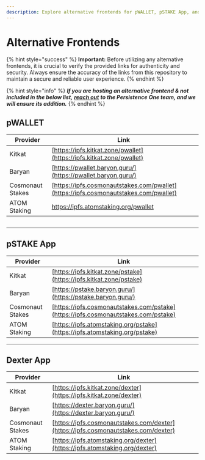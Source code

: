```yaml
---
description: Explore alternative frontends for pWALLET, pSTAKE App, and Dexter App.
---
```


# Alternative Frontends

{% hint style="success" %}
**Important:** Before utilizing any alternative frontends, it is crucial to verify the provided links for authenticity and security. Always ensure the accuracy of the links from this repository to maintain a secure and reliable user experience.
{% endhint %}

{% hint style="info" %}
_**If you are hosting an alternative frontend & not included in the below list,**_ [_**reach out**_](../../connect-and-follow.md) _**to the Persistence One team, and we will ensure its addition.**_
{% endhint %}

## pWALLET

| Provider         | Link                                                                                 |
| ---------------- | ------------------------------------------------------------------------------------ |
| Kitkat           | [https://ipfs.kitkat.zone/pwallet](https://ipfs.kitkat.zone/pwallet)                 |
| Baryan           | [https://pwallet.baryon.guru/](https://pwallet.baryon.guru/)                         |
| Cosmonaut Stakes | [https://ipfs.cosmonautstakes.com/pwallet](https://ipfs.cosmonautstakes.com/pwallet) |
| ATOM Staking     | [https://ipfs.atomstaking.org/pwallet ](https://ipfs.atomstaking.org/pwallet)        |

##

***

## pSTAKE App

| Provider         | Link                                                                               |
| ---------------- | ---------------------------------------------------------------------------------- |
| Kitkat           | [https://ipfs.kitkat.zone/pstake](https://ipfs.kitkat.zone/pstake)                 |
| Baryan           | [https://pstake.baryon.guru/](https://pstake.baryon.guru/)                         |
| Cosmonaut Stakes | [https://ipfs.cosmonautstakes.com/pstake](https://ipfs.cosmonautstakes.com/pstake) |
| ATOM Staking     | [https://ipfs.atomstaking.org/pstake](https://ipfs.atomstaking.org/pstake)         |



***

## Dexter App

| Provider         | Link                                                                               |
| ---------------- | ---------------------------------------------------------------------------------- |
| Kitkat           | [https://ipfs.kitkat.zone/dexter](https://ipfs.kitkat.zone/dexter)                 |
| Baryan           | [https://dexter.baryon.guru/](https://dexter.baryon.guru/)                         |
| Cosmonaut Stakes | [https://ipfs.cosmonautstakes.com/dexter](https://ipfs.cosmonautstakes.com/dexter) |
| ATOM Staking     | [https://ipfs.atomstaking.org/dexter](https://ipfs.atomstaking.org/dexter)         |
